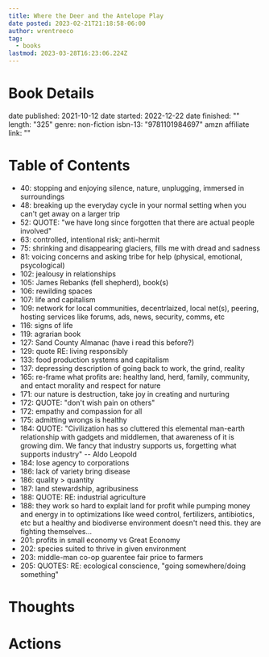 ```yaml
---
title: Where the Deer and the Antelope Play
date posted: 2023-02-21T21:18:58-06:00
author: wrentreeco
tag:
  - books
lastmod: 2023-03-28T16:23:06.224Z
---
```

# Book Details
date published: 2021-10-12
date started: 2022-12-22
date finished: ""
length: "325"
genre: non-fiction
isbn-13: "9781101984697"
amzn affiliate link: ""

# Table of Contents
 - 40: stopping and enjoying silence, nature, unplugging, immersed in surroundings
 - 48: breaking up the everyday cycle in your normal setting when you can't get away on a larger trip
 - 52: QUOTE: "we have long since forgotten that there are actual people involved"
 - 63: controlled, intentional risk; anti-hermit
 - 75: shrinking and disappearing glaciers, fills me with dread and sadness
 - 81: voicing concerns and asking tribe for help (physical, emotional, psycological)
 - 102: jealousy in relationships
 - 105: James Rebanks (fell shepherd), book(s)
 - 106: rewilding spaces
 - 107: life and capitalism
 - 109: network for local communities, decentrlaized, local net(s), peering, hosting services like forums, ads, news, security, comms, etc
 - 116: signs of life
 - 119: agrarian book 
 - 127: Sand County Almanac (have i read this before?)
 - 129: quote RE: living responsibly
 - 133: food production systems and capitalism
 - 137: depressing description of going back to work, the grind, reality
 - 165: re-frame what profits are: healthy land, herd, family, community, and entact morality and respect for nature
 - 171: our nature is destruction, take joy in creating and nurturing
 - 172: QUOTE: "don't wish pain on others"
 - 172: empathy and compassion for all
 - 175: admitting wrongs is healthy
 - 184: QUOTE: "Civilization has so cluttered this elemental man-earth relationship with gadgets and middlemen, that awareness of it is growing dim. We fancy that industry supports us, forgetting what supports industry" -- Aldo Leopold
 - 184: lose agency to corporations
 - 186: lack of variety bring disease
 - 186: quality > quantity
 - 187: land stewardship, agribusiness
 - 188: QUOTE: RE: industrial agriculture
 - 188: they work so hard to explait land for profit while pumping money and energy in to optimizations like weed control, fertilizers, antibiotics, etc but a healthy and biodiverse environment doesn't need this. they are fighting themselves...
 - 201: profits in small economy vs Great Economy
 - 202: species suited to thrive in given environment
 - 203: middle-man co-op guarentee fair price to farmers
 - 205: QUOTES: RE: ecological conscience, "going somewhere/doing something"

# Thoughts


# Actions